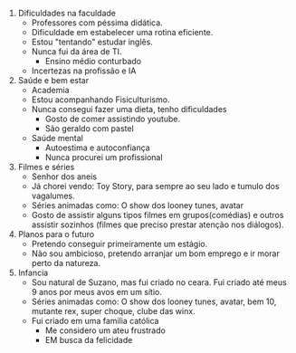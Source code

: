 
1. Dificuldades na faculdade
	- Professores com péssima didática.
	- Dificuldade em estabelecer uma rotina eficiente.
	- Estou "tentando" estudar inglês.
	- Nunca fui da área de TI.
		- Ensino médio conturbado
	- Incertezas na profissão e IA
2. Saúde e bem estar
	 -  Academia
	 -  Estou acompanhando Fisiculturismo.
	 - Nunca consegui fazer uma dieta, tenho dificuldades
		- Gosto de comer assistindo youtube.
		- São geraldo com pastel
	 -  Saúde mental
		 - Autoestima e autoconfiança
		 - Nunca procurei um profissional
3. Filmes e séries 
	- Senhor dos aneis
	- Já chorei vendo: Toy Story, para sempre ao seu lado e tumulo dos vagalumes.
	- Séries animadas como: O show dos looney tunes, avatar
	- Gosto de assistir alguns tipos filmes em grupos(comédias) e outros assistir sozinhos (filmes que preciso prestar atenção nos diálogos).
4. Planos para o futuro
	- Pretendo conseguir primeiramente um estágio.
	- Não sou ambicioso, pretendo arranjar um bom emprego e ir morar perto da natureza.
5. Infancia
	- Sou natural de Suzano, mas fui criado no ceara. Fui criado até meus 9 anos por meus avos em um sítio.
	- Séries animadas como: O show dos looney tunes, avatar, bem 10, mutante rex, super choque, clube das winx.
	- Fui criado em uma familia católica
		- Me considero um ateu frustrado
		- EM busca da felicidade
 
